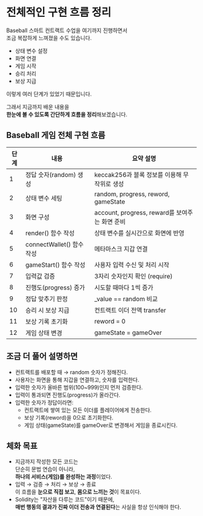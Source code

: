 # 전체적인 구현 흐름 정리

Baseball 스마트 컨트랙트 수업을 여기까지 진행하면서  
조금 복잡하게 느껴졌을 수도 있습니다.

- 상태 변수 설정
- 화면 연결
- 게임 시작
- 승리 처리
- 보상 지급

이렇게 여러 단계가 있었기 때문입니다.

그래서 지금까지 배운 내용을  
**한눈에 볼 수 있도록 간단하게 흐름을 정리**해보겠습니다.

## Baseball 게임 전체 구현 흐름

| 단계 | 내용                      | 요약 설명                                      |
| ---- | ------------------------- | ---------------------------------------------- |
| 1    | 정답 숫자(random) 생성    | keccak256과 블록 정보를 이용해 무작위로 생성   |
| 2    | 상태 변수 세팅            | random, progress, reword, gameState            |
| 3    | 화면 구성                 | account, progress, reward를 보여주는 화면 준비 |
| 4    | render() 함수 작성        | 상태 변수를 실시간으로 화면에 반영             |
| 5    | connectWallet() 함수 작성 | 메타마스크 지갑 연결                           |
| 6    | gameStart() 함수 작성     | 사용자 입력 수신 및 처리 시작                  |
| 7    | 입력값 검증               | 3자리 숫자인지 확인 (require)                  |
| 8    | 진행도(progress) 증가     | 시도할 때마다 1씩 증가                         |
| 9    | 정답 맞추기 판정          | \_value == random 비교                         |
| 10   | 승리 시 보상 지급         | 컨트랙트 이더 전액 transfer                    |
| 11   | 보상 기록 초기화          | reword = 0                                     |
| 12   | 게임 상태 변경            | gameState = gameOver                           |

## 조금 더 풀어 설명하면

- 컨트랙트를 배포할 때 → random 숫자가 정해진다.
- 사용자는 화면을 통해 지갑을 연결하고, 숫자를 입력한다.
- 입력한 숫자가 올바른 범위(100~999)인지 먼저 검증한다.
- 입력이 통과되면 진행도(progress)가 올라간다.
- 입력한 숫자가 정답이라면:
  - 컨트랙트에 쌓여 있는 모든 이더를 플레이어에게 전송한다.
  - 보상 기록(reword)을 0으로 초기화한다.
  - 게임 상태(gameState)를 gameOver로 변경해서 게임을 종료시킨다.

## 체화 목표

- 지금까지 작성한 모든 코드는  
  단순히 문법 연습이 아니라,  
  **하나의 서비스(게임)를 완성하는 과정**이었다.
- 입력 → 검증 → 처리 → 보상 → 종료  
  이 흐름을 **눈으로 직접 보고**, **몸으로 느끼는 것**이 목표이다.
- Solidity는 "자산을 다루는 코드"이기 때문에,  
  **매번 행동의 결과가 진짜 이더 전송과 연결된다**는 사실을 항상 인식해야 한다.
